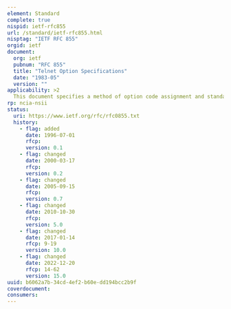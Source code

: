 ```yaml
---
element: Standard
complete: true
nispid: ietf-rfc855
url: /standard/ietf-rfc855.html
nisptag: "IETF RFC 855"
orgid: ietf
document:
  org: ietf
  pubnum: "RFC 855"
  title: "Telnet Option Specifications"
  date: "1983-05"
  version: ""
applicability: >2
  This document specifies a method of option code assignment and standards for documentation of options. The individual responsible for assignment of option codes may waive the requirement for complete documentation for some cases of experimentation, but in general documentation will be required prior to code assignment. Options will be publicized by publishing their documentation as RFCs; inventors of options may, of course, publicize them in other ways as well.
rp: ncia-nsii
status:
  uri: https://www.ietf.org/rfc/rfc0855.txt
  history: 
    - flag: added
      date: 1996-07-01
      rfcp: 
      version: 0.1
    - flag: changed
      date: 2000-03-17
      rfcp: 
      version: 0.2
    - flag: changed
      date: 2005-09-15
      rfcp: 
      version: 0.7
    - flag: changed
      date: 2010-10-30
      rfcp: 
      version: 5.0
    - flag: changed
      date: 2017-01-14
      rfcp: 9-19
      version: 10.0
    - flag: changed
      date: 2022-12-20
      rfcp: 14-62
      version: 15.0
uuid: b6062a7b-34cd-4ef2-b60e-dd194bcc2b9f
coverdocument:
consumers:
---
```

